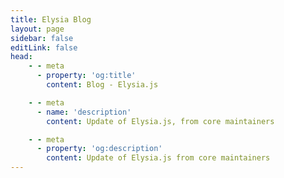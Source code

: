 ```yaml
---
title: Elysia Blog
layout: page
sidebar: false
editLink: false
head:
    - - meta
      - property: 'og:title'
        content: Blog - Elysia.js

    - - meta
      - name: 'description'
        content: Update of Elysia.js, from core maintainers

    - - meta
      - property: 'og:description'
        content: Update of Elysia.js from core maintainers
---
```


<script setup>
    import Blogs from '../components/blog/Landing.vue'
</script>

<Blogs 
  :blogs="[
      {
          title: 'Introducing Elysia 0.5 - Radiant',
          href: '/blog/elysia-05',
          detail: 'Introducing Static Code Analysis, New router Memoirist, TypeBox 0.28, Numeric type, inline schema, state/decorate/model/group rework, and type stability.'
      },
      {
          title: 'Introducing Elysia 0.4 - 月夜の音楽会 (Moonlit Night Concert)',
          href: '/blog/elysia-04',
          detail: 'Introducing Ahead of Time Compilation, TypeBox 0.26, Response validation per status, and Separation of Elysia Fn.'
      },
      {
          title: 'Elysia with Supabase. Your next backend at sonic speed',
          href: '/blog/elysia-supabase',
          detail: 'Elysia, and Supabase are a great match for rapidly developing prototype in less than a hour, let\'s take a look of how we can take advantage of both.'
      },
      {
          title: 'Introducing Elysia 0.3 - 大地の閾を探して [Looking for Edge of Ground]',
          href: '/blog/elysia-03',
          detail: 'Introducing Elysia Fn, Type Rework for highly scalable TypeScript performance, File Upload support and validation, Reworked Eden Treaty.'
      },
      {
          title: 'Integrate existing tRPC server to Bun with Elysia',
          href: '/blog/integrate-trpc-with-elysia',
          detail: 'Learn how to integrate existing tRPC to Elysia and Bun with Elysia tRPC plugin and more about Eden end-to-end type-safety for Elysia.'
      },
      {
          title: 'Introducing Elysia 0.2 - The Blessing',
          href: '/blog/elysia-02',
          detail: 'Introducing Elysia 0.2, bringing more improvement, mainly on TypeScript performance, type-inference, and better auto-completion and some new features to reduce boilerplate.'
      }
  ]"
/>
